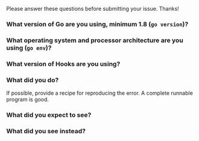 Please answer these questions before submitting your issue. Thanks!

### What version of Go are you using, minimum 1.8 (`go version`)?


### What operating system and processor architecture are you using (`go env`)?


### What version of Hooks are you using?


### What did you do?

If possible, provide a recipe for reproducing the error.
A complete runnable program is good.


### What did you expect to see?


### What did you see instead?
